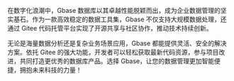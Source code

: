 在数字化浪潮中，Gbase 数据库以其卓越性能脱颖而出，成为企业数据管理的坚实基石。作为一款高效稳定的数据工具集，Gbase 不仅支持大规模数据处理，还通过 Gitee 代码托管平台实现了开源共享与社区协作，推动技术持续创新。

无论是海量数据分析还是复杂业务场景应用，Gbase 都能提供灵活、安全的解决方案。依托 Gitee 的强大功能，开发者可以轻松获取最新代码资源，参与项目改进，共同打造更优秀的数据库产品。选择 Gbase，让您的数据管理更加智能便捷，拥抱未来科技的力量！